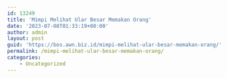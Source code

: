 ```yaml
---
id: 13249
title: 'Mimpi Melihat Ular Besar Memakan Orang'
date: '2023-07-08T01:33:19+00:00'
author: admin
layout: post
guid: 'https://bos.awn.biz.id/mimpi-melihat-ular-besar-memakan-orang/'
permalink: /mimpi-melihat-ular-besar-memakan-orang/
categories:
    - Uncategorized
---
```


